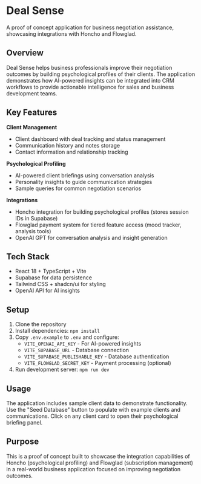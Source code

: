 # Deal Sense

A proof of concept application for business negotiation assistance, showcasing integrations with Honcho and Flowglad.

## Overview

Deal Sense helps business professionals improve their negotiation outcomes by building psychological profiles of their clients. The application demonstrates how AI-powered insights can be integrated into CRM workflows to provide actionable intelligence for sales and business development teams.

## Key Features

**Client Management**
- Client dashboard with deal tracking and status management
- Communication history and notes storage
- Contact information and relationship tracking

**Psychological Profiling**  
- AI-powered client briefings using conversation analysis
- Personality insights to guide communication strategies
- Sample queries for common negotiation scenarios

**Integrations**
- Honcho integration for building psychological profiles (stores session IDs in Supabase)
- Flowglad payment system for tiered feature access (mood tracker, analysis tools)
- OpenAI GPT for conversation analysis and insight generation

## Tech Stack

- React 18 + TypeScript + Vite
- Supabase for data persistence
- Tailwind CSS + shadcn/ui for styling
- OpenAI API for AI insights

## Setup

1. Clone the repository
2. Install dependencies: `npm install`
3. Copy `.env.example` to `.env` and configure:
   - `VITE_OPENAI_API_KEY` - For AI-powered insights
   - `VITE_SUPABASE_URL` - Database connection
   - `VITE_SUPABASE_PUBLISHABLE_KEY` - Database authentication
   - `VITE_FLOWGLAD_SECRET_KEY` - Payment processing (optional)
4. Run development server: `npm run dev`

## Usage

The application includes sample client data to demonstrate functionality. Use the "Seed Database" button to populate with example clients and communications. Click on any client card to open their psychological briefing panel.

## Purpose

This is a proof of concept built to showcase the integration capabilities of Honcho (psychological profiling) and Flowglad (subscription management) in a real-world business application focused on improving negotiation outcomes.